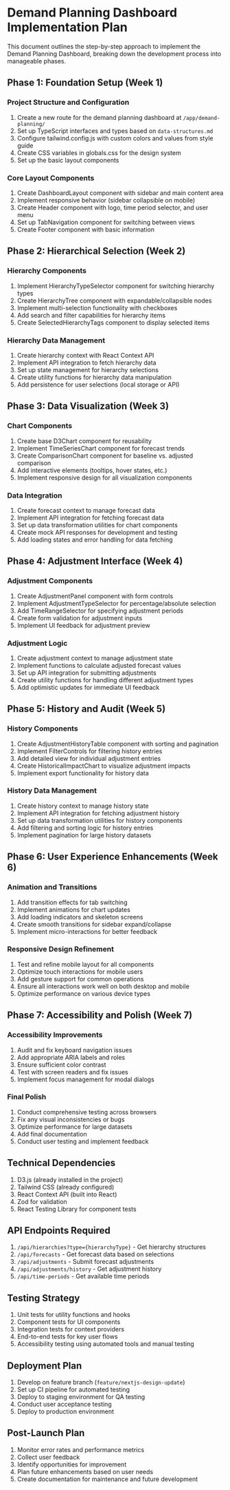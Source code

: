 # Demand Planning Dashboard Implementation Plan

This document outlines the step-by-step approach to implement the Demand Planning Dashboard, breaking down the development process into manageable phases.

## Phase 1: Foundation Setup (Week 1)

### Project Structure and Configuration

1. Create a new route for the demand planning dashboard at `/app/demand-planning/`
2. Set up TypeScript interfaces and types based on `data-structures.md`
3. Configure tailwind.config.js with custom colors and values from style guide
4. Create CSS variables in globals.css for the design system
5. Set up the basic layout components

### Core Layout Components

1. Create DashboardLayout component with sidebar and main content area
2. Implement responsive behavior (sidebar collapsible on mobile)
3. Create Header component with logo, time period selector, and user menu
4. Set up TabNavigation component for switching between views
5. Create Footer component with basic information

## Phase 2: Hierarchical Selection (Week 2)

### Hierarchy Components

1. Implement HierarchyTypeSelector component for switching hierarchy types
2. Create HierarchyTree component with expandable/collapsible nodes
3. Implement multi-selection functionality with checkboxes
4. Add search and filter capabilities for hierarchy items
5. Create SelectedHierarchyTags component to display selected items

### Hierarchy Data Management

1. Create hierarchy context with React Context API
2. Implement API integration to fetch hierarchy data
3. Set up state management for hierarchy selections
4. Create utility functions for hierarchy data manipulation
5. Add persistence for user selections (local storage or API)

## Phase 3: Data Visualization (Week 3)

### Chart Components

1. Create base D3Chart component for reusability
2. Implement TimeSeriesChart component for forecast trends
3. Create ComparisonChart component for baseline vs. adjusted comparison
4. Add interactive elements (tooltips, hover states, etc.)
5. Implement responsive design for all visualization components

### Data Integration

1. Create forecast context to manage forecast data
2. Implement API integration for fetching forecast data
3. Set up data transformation utilities for chart components
4. Create mock API responses for development and testing
5. Add loading states and error handling for data fetching

## Phase 4: Adjustment Interface (Week 4)

### Adjustment Components

1. Create AdjustmentPanel component with form controls
2. Implement AdjustmentTypeSelector for percentage/absolute selection
3. Add TimeRangeSelector for specifying adjustment periods
4. Create form validation for adjustment inputs
5. Implement UI feedback for adjustment preview

### Adjustment Logic

1. Create adjustment context to manage adjustment state
2. Implement functions to calculate adjusted forecast values
3. Set up API integration for submitting adjustments
4. Create utility functions for handling different adjustment types
5. Add optimistic updates for immediate UI feedback

## Phase 5: History and Audit (Week 5)

### History Components

1. Create AdjustmentHistoryTable component with sorting and pagination
2. Implement FilterControls for filtering history entries
3. Add detailed view for individual adjustment entries
4. Create HistoricalImpactChart to visualize adjustment impacts
5. Implement export functionality for history data

### History Data Management

1. Create history context to manage history state
2. Implement API integration for fetching adjustment history
3. Set up data transformation utilities for history components
4. Add filtering and sorting logic for history entries
5. Implement pagination for large history datasets

## Phase 6: User Experience Enhancements (Week 6)

### Animation and Transitions

1. Add transition effects for tab switching
2. Implement animations for chart updates
3. Add loading indicators and skeleton screens
4. Create smooth transitions for sidebar expand/collapse
5. Implement micro-interactions for better feedback

### Responsive Design Refinement

1. Test and refine mobile layout for all components
2. Optimize touch interactions for mobile users
3. Add gesture support for common operations
4. Ensure all interactions work well on both desktop and mobile
5. Optimize performance on various device types

## Phase 7: Accessibility and Polish (Week 7)

### Accessibility Improvements

1. Audit and fix keyboard navigation issues
2. Add appropriate ARIA labels and roles
3. Ensure sufficient color contrast
4. Test with screen readers and fix issues
5. Implement focus management for modal dialogs

### Final Polish

1. Conduct comprehensive testing across browsers
2. Fix any visual inconsistencies or bugs
3. Optimize performance for large datasets
4. Add final documentation
5. Conduct user testing and implement feedback

## Technical Dependencies

1. D3.js (already installed in the project)
2. Tailwind CSS (already configured)
3. React Context API (built into React)
4. Zod for validation
5. React Testing Library for component tests

## API Endpoints Required

1. `/api/hierarchies?type={hierarchyType}` - Get hierarchy structures
2. `/api/forecasts` - Get forecast data based on selections
3. `/api/adjustments` - Submit forecast adjustments
4. `/api/adjustments/history` - Get adjustment history
5. `/api/time-periods` - Get available time periods

## Testing Strategy

1. Unit tests for utility functions and hooks
2. Component tests for UI components
3. Integration tests for context providers
4. End-to-end tests for key user flows
5. Accessibility testing using automated tools and manual testing

## Deployment Plan

1. Develop on feature branch (`feature/nextjs-design-update`)
2. Set up CI pipeline for automated testing
3. Deploy to staging environment for QA testing
4. Conduct user acceptance testing
5. Deploy to production environment

## Post-Launch Plan

1. Monitor error rates and performance metrics
2. Collect user feedback
3. Identify opportunities for improvement
4. Plan future enhancements based on user needs
5. Create documentation for maintenance and future development
